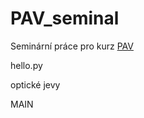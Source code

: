 # PAV_seminal

Seminární práce pro kurz [PAV](https://github.com/jbrezmorf/PAV_course)

hello.py

optické jevy

MAIN
